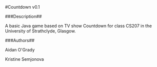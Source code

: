 #Countdown v0.1

###Description##

A basic Java game based on TV show Countdown for class CS207 in the University of Strathclyde, Glasgow.

###Authors##

Aidan O'Grady

Kristine Semjonova
